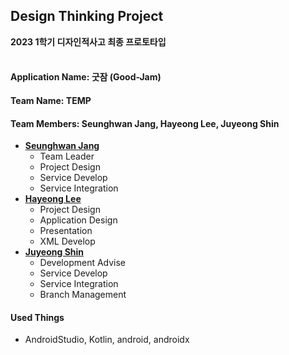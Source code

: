 ## Design Thinking Project
**2023 1학기 디자인적사고 최종 프로토타입**
<br/><br/>
#### Application Name: 굿잠 (Good-Jam)

#### Team Name: TEMP

#### Team Members: Seunghwan Jang, Hayeong Lee, Juyeong Shin
- [**Seunghwan Jang**](https://github.com/seunghwanJang)
  - Team Leader
  - Project Design
  - Service Develop
  - Service Integration
- [**Hayeong Lee**](https://github.com/youngyoung2345)
  - Project Design
  - Application Design
  - Presentation
  - XML Develop
- [**Juyeong Shin**](https://github.com/meongju0o0)
  - Development Advise
  - Service Develop
  - Service Integration
  - Branch Management

#### Used Things
- AndroidStudio, Kotlin, android, androidx
